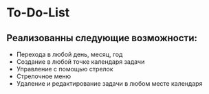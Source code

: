 # To-Do-List
## Реализованны следующие возможности:
- Перехода в любой день, месяц, год
- Создание в любой точке календаря задачи
- Управление с помощью стрелок 
- Стрелочное меню
- Удаление и редактирование задачи в любом месте календаря
